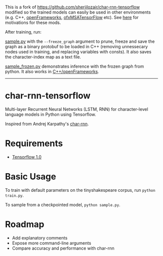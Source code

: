 This is a fork of https://github.com/sherjilozair/char-rnn-tensorflow modified so the trained models can easily be used in other environments (e.g. C++, [openFrameworks](http://openframeworks.cc/), [ofxMSATensorFlow](https://github.com/memo/ofxMSATensorFlow) etc). See [here](https://github.com/memo/ofxMSATensorFlow/wiki/Loading-and-using-trained-tensorflow-models-in-openFrameworks) for motivations for these mods.

After training, run:

[sample.py](https://github.com/memo/char-rnn-tensorflow/blob/master/sample.py) with the `--freeze_graph` argument to prune, freeze and save the graph as a binary protobuf to be loaded in C++ (removing unnessecary nodes used in training, and replacing variables with consts). It also saves the character-index map as a text file.

[sample_frozen.py](https://github.com/memo/char-rnn-tensorflow/blob/master/test_frozen.py) demonstrates inference with the frozen graph from python. It also works in [C++/openFrameworks](https://github.com/memo/ofxMSATensorFlow/blob/master/example-char-rnn/src/example-char-rnn.cpp). 

---
# char-rnn-tensorflow
Multi-layer Recurrent Neural Networks (LSTM, RNN) for character-level language models in Python using Tensorflow.

Inspired from Andrej Karpathy's [char-rnn](https://github.com/karpathy/char-rnn).

# Requirements
- [Tensorflow 1.0](http://www.tensorflow.org)

# Basic Usage
To train with default parameters on the tinyshakespeare corpus, run `python train.py`.

To sample from a checkpointed model, `python sample.py`.
# Roadmap
- Add explanatory comments
- Expose more command-line arguments
- Compare accuracy and performance with char-rnn
